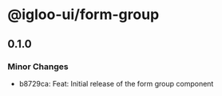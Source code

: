 # @igloo-ui/form-group

## 0.1.0

### Minor Changes

- b8729ca: Feat: Initial release of the form group component
